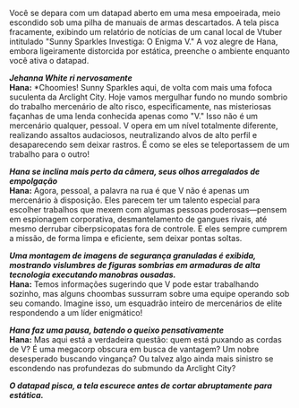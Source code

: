 Você se depara com um datapad aberto em uma mesa empoeirada, meio escondido sob uma pilha de manuais de armas descartados. A tela pisca fracamente, exibindo um relatório de notícias de um canal local de Vtuber intitulado "Sunny Sparkles Investiga: O Enigma V." A voz alegre de Hana, embora ligeiramente distorcida por estática, preenche o ambiente enquanto você ativa o datapad.

**_Jehanna White ri nervosamente_**  
**Hana:** \*Choomies! Sunny Sparkles aqui, de volta com mais uma fofoca suculenta da Arclight City. Hoje vamos mergulhar fundo no mundo sombrio do trabalho mercenário de alto risco, especificamente, nas misteriosas façanhas de uma lenda conhecida apenas como "V." Isso não é um mercenário qualquer, pessoal. V opera em um nível totalmente diferente, realizando assaltos audaciosos, neutralizando alvos de alto perfil e desaparecendo sem deixar rastros. É como se eles se teleportassem de um trabalho para o outro!

**_Hana se inclina mais perto da câmera, seus olhos arregalados de empolgação_**  
**Hana:** Agora, pessoal, a palavra na rua é que V não é apenas um mercenário à disposição. Eles parecem ter um talento especial para escolher trabalhos que mexem com algumas pessoas poderosas—pensem em espionagem corporativa, desmantelamento de gangues rivais, até mesmo derrubar ciberpsicopatas fora de controle. E eles sempre cumprem a missão, de forma limpa e eficiente, sem deixar pontas soltas.

**_Uma montagem de imagens de segurança granuladas é exibida, mostrando vislumbres de figuras sombrias em armaduras de alta tecnologia executando manobras ousadas._**  
**Hana:** Temos informações sugerindo que V pode estar trabalhando sozinho, mas alguns choombas sussurram sobre uma equipe operando sob seu comando. Imagine isso, um esquadrão inteiro de mercenários de elite respondendo a um líder enigmático!

**_Hana faz uma pausa, batendo o queixo pensativamente_**  
**Hana:** Mas aqui está a verdadeira questão: quem está puxando as cordas de V? É uma megacorp obscura em busca de vantagem? Um nobre desesperado buscando vingança? Ou talvez algo ainda mais sinistro se escondendo nas profundezas do submundo da Arclight City?

**_O datapad pisca, a tela escurece antes de cortar abruptamente para estática._**
